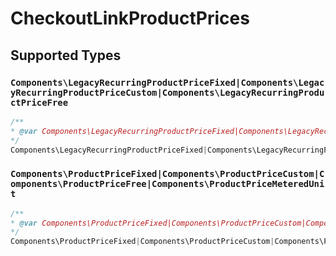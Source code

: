 # CheckoutLinkProductPrices


## Supported Types

### `Components\LegacyRecurringProductPriceFixed|Components\LegacyRecurringProductPriceCustom|Components\LegacyRecurringProductPriceFree`

```php
/**
* @var Components\LegacyRecurringProductPriceFixed|Components\LegacyRecurringProductPriceCustom|Components\LegacyRecurringProductPriceFree
*/
Components\LegacyRecurringProductPriceFixed|Components\LegacyRecurringProductPriceCustom|Components\LegacyRecurringProductPriceFree $value = /* values here */
```

### `Components\ProductPriceFixed|Components\ProductPriceCustom|Components\ProductPriceFree|Components\ProductPriceMeteredUnit`

```php
/**
* @var Components\ProductPriceFixed|Components\ProductPriceCustom|Components\ProductPriceFree|Components\ProductPriceMeteredUnit
*/
Components\ProductPriceFixed|Components\ProductPriceCustom|Components\ProductPriceFree|Components\ProductPriceMeteredUnit $value = /* values here */
```

